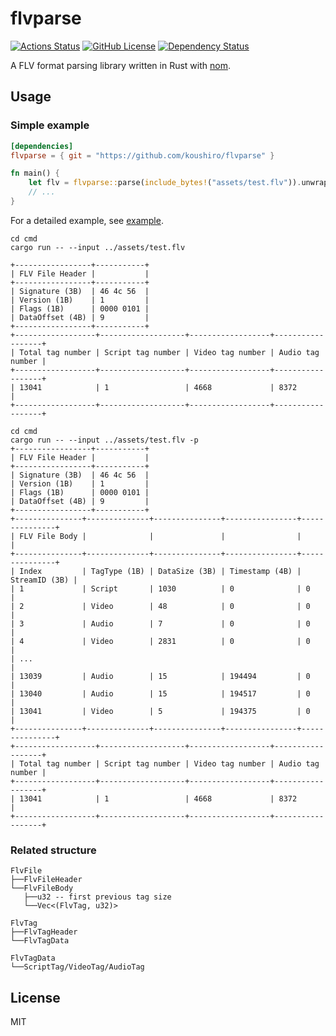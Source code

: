 # flvparse

[![Actions Status][ga-svg]][ga-url]
[![GitHub License][license-svg]][license-url]
[![Dependency Status][dep-svg]][dep-rs]

[ga-svg]: https://github.com/koushiro/flvparse/workflows/build/badge.svg
[ga-url]: https://github.com/koushiro/flvparse/actions
[license-svg]: https://img.shields.io/github/license/koushiro/flvparse?style=flat-square
[license-url]: https://github.com/koushiro/flvparse/blob/master/LICENSE
[dep-svg]: https://deps.rs/repo/github/koushiro/flvparse/status.svg
[dep-rs]: https://deps.rs/repo/github/koushiro/flvparse

A FLV format parsing library written in Rust with [nom](https://github.com/Geal/nom).

## Usage

### Simple example

```toml
[dependencies]
flvparse = { git = "https://github.com/koushiro/flvparse" }
```

```rust
fn main() {
    let flv = flvparse::parse(include_bytes!("assets/test.flv")).unwrap();
    // ...
}
```

For a detailed example, see [example](src/cli.rs).

```
cd cmd
cargo run -- --input ../assets/test.flv

+-----------------+-----------+
| FLV File Header |           |
+-----------------+-----------+
| Signature (3B)  | 46 4c 56  |
| Version (1B)    | 1         |
| Flags (1B)      | 0000 0101 |
| DataOffset (4B) | 9         |
+-----------------+-----------+
+------------------+-------------------+------------------+------------------+
| Total tag number | Script tag number | Video tag number | Audio tag number |
+------------------+-------------------+------------------+------------------+
| 13041            | 1                 | 4668             | 8372             |
+------------------+-------------------+------------------+------------------+
```

```
cd cmd
cargo run -- --input ../assets/test.flv -p
+-----------------+-----------+
| FLV File Header |           |
+-----------------+-----------+
| Signature (3B)  | 46 4c 56  |
| Version (1B)    | 1         |
| Flags (1B)      | 0000 0101 |
| DataOffset (4B) | 9         |
+-----------------+-----------+
+---------------+--------------+---------------+----------------+---------------+
| FLV File Body |              |               |                |               |
+---------------+--------------+---------------+----------------+---------------+
| Index         | TagType (1B) | DataSize (3B) | Timestamp (4B) | StreamID (3B) |
| 1             | Script       | 1030          | 0              | 0             |
| 2             | Video        | 48            | 0              | 0             |
| 3             | Audio        | 7             | 0              | 0             |
| 4             | Video        | 2831          | 0              | 0             |
| ...                                                                           |
| 13039         | Audio        | 15            | 194494         | 0             |
| 13040         | Audio        | 15            | 194517         | 0             |
| 13041         | Video        | 5             | 194375         | 0             |
+---------------+--------------+---------------+----------------+---------------+
+------------------+-------------------+------------------+------------------+
| Total tag number | Script tag number | Video tag number | Audio tag number |
+------------------+-------------------+------------------+------------------+
| 13041            | 1                 | 4668             | 8372             |
+------------------+-------------------+------------------+------------------+
```

### Related structure

```
FlvFile
├──FlvFileHeader
└──FlvFileBody
   ├──u32 -- first previous tag size
   └──Vec<(FlvTag, u32)>
    
FlvTag
├──FlvTagHeader
└──FlvTagData

FlvTagData
└──ScriptTag/VideoTag/AudioTag
```

## License

MIT
